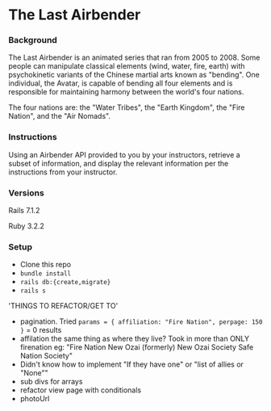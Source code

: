 # The Last Airbender

### Background

The Last Airbender is an animated series that ran from 2005 to 2008. Some people can manipulate classical elements (wind, water, fire, earth) with psychokinetic variants of the Chinese martial arts known as "bending". One individual, the Avatar, is capable of bending all four elements and is responsible for maintaining harmony between the world's four nations.

The four nations are: the "Water Tribes", the "Earth Kingdom", the "Fire Nation", and the "Air Nomads".

### Instructions

Using an Airbender API provided to you by your instructors, retrieve a subset of information, and display the relevant information per the instructions from your instructor.

### Versions

Rails 7.1.2

Ruby 3.2.2

### Setup

- Clone this repo
- `bundle install`
- `rails db:{create,migrate}`
- `rails s`


'THINGS TO REFACTOR/GET TO'
- pagination.  Tried `params = { affiliation: "Fire Nation", perpage: 150  }` = 0 results
- affilation the same thing as where they live?   Took in more than ONLY firenation eg: "Fire Nation New Ozai (formerly) New Ozai Society Safe Nation Society"
- Didn't know how to implement "If they have one" or "list of allies or "None""
- sub divs for arrays
- refactor view page with conditionals
- photoUrl